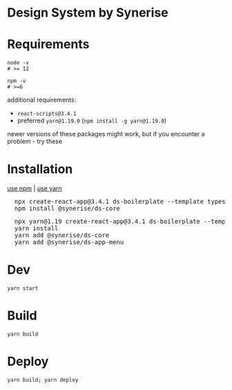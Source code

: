 Design System by Synerise
=

Requirements
==

    node -v
    # >= 12

    npm -v
    # >=6

additional requirements:

  * `react-scripts@3.4.1`
  * preferred `yarn@1.19.0` (`npm install -g yarn@1.19.0`)

newer versions of these packages might work, but if you encounter a problem - try these

Installation
==

<a href="#" click="[...document.querySelectorAll('.yarn')].map(e => e.style.display='none')">use npm</a> |
<a href="#" click="[...document.querySelectorAll('.npm')].map(e => e.style.display='none')">use yarn</a>

<pre class="npm">
  npx create-react-app@3.4.1 ds-boilerplate --template typescript --use-npm
  npm install @synerise/ds-core
</pre>

<pre class="yarn">
  npx yarn@1.19 create-react-app@3.4.1 ds-boilerplate --template typescript --use-yarn
  yarn install
  yarn add @synerise/ds-core
  yarn add @synerise/ds-app-menu
</pre>

Dev
==

    yarn start

Build
==

    yarn build

Deploy
==

    yarn build; yarn deploy
